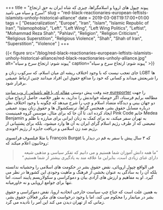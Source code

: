 +++
title = "پیوند چپول های اروپا و اسلامگراها، چیزی که شاه ایران به حق ارتجاع سرخ و سیاه می نامید!"
slug = "red-black-reactionaries-european-leftists-islamists-unholy-historical-alliance"
date = 2019-03-08T19:17:00+01:00
tags = [ "Desacralization", "Europe", "Iran", "Islam", "Islamic Republic of Iran", "Islamophobia", "Left", "Left Wing", "Left Wing Politics", "Leftist", "Mohammad Reza Shah", "Pahlavi", "Religion", "Religion Criticism", "Religious Superstition", "Religious Violence", "Shah", "Shah of Iran", "Superstition", "Violence" ]
+++

{{< figure src="/blog/red-black-reactionaries-european-leftists-islamists-unholy-historical-alliance/red-black-reactionaries-unholy-alliance.jpg" alt="پیوند شوم: ارتجاع سرخ و سیاه" caption="پیوند شوم: ارتجاع سرخ و سیاه" >}}

جای تعجب نیست که با وجود اختلاف ریشه ای میان اسلام، که سرکوب زنان و LGBT ها را شریعتش میداند و کسانی که خود را مدافع حقوق این افراد میدانند چنین ارتباط عمیقی برقرار شود.

 چند وقت پیش دوستی [ مقاله ای با قلم ناشناس از وب سایت eureporter](https://www.eureporter.co/frontpage/2019/02/20/the-historical-alliance-between-european-leftists-and-islamists/) را جهت مطالعه برایم فرستاد، اگر حوصله خواندنش را ندارید، به طور خلاصه، حاصل ازدواج میان دو جهان بینی و دیدگاه متضاد اسلام و چپ را شرح میدهد که چگونه با وجود اختلاف نظر درباره مسایل حقوق بشر، همجنس گراها، ترنسکشوال ها و حقوق زنان پیوند عمیقی ایجاد کرده اند، تا آن جا که برای مثال، موسس گروه فمینیست Pink Code خانم Medea Benjamin به تهران سفر میکند، نه برای کمک به زنان ایرانی برای مبارزه با ظلم و تبعیضی که از طرف رژیم اسلام گرای ایران به آن ها وارد میشود، بلکه برای پشتیبانی از رژیم ضد زن اسلامی و دریافت جایزه از رژیم آخوندی.

یا مثلا فیلسوف فرانسوی François Burgat که ۳ سال پیش با سفر به قم در دیدار با روحانیون اعلام میکند که:

<div style="direction: rtl !important;">
<blockquote>
“ما همه دانش آموزان شما هستیم و می دانیم که تفکر سیاسی و مذهبی شیعه دارای غنای زیادی است، بنابراین ما علاقه مند به یادگیری بیشتر از شما هستیم.”
</blockquote>
</div>

فی الواقع چپول اروپائی، نقض حقوق بشر در حکومت های اسلامی را وحشیانه ندانسته بلکه آن را به سادگی به عنوان بخشی از فرهنگ و ماهیت وجودی این کشورها در نظر می گیرد. او به مفاهیم و ارزش های آزادی بیان و دموکراسی و سکولاریسم پایبند است، اما تنها برای جوامع اروپایی و نه خاورمیانه.

به همین علت است که جناح چپ سیاست خارجی اتحادیه اروپا، نقض دموکراسی و حقوق بشر در میانمار را محکوم می کند، اما با وجود درخواست های مکرر فعالان حقوق بشر، زمانی که از تهران دیدن می کند این امر را نادیده می گرد.

<!--more-->
